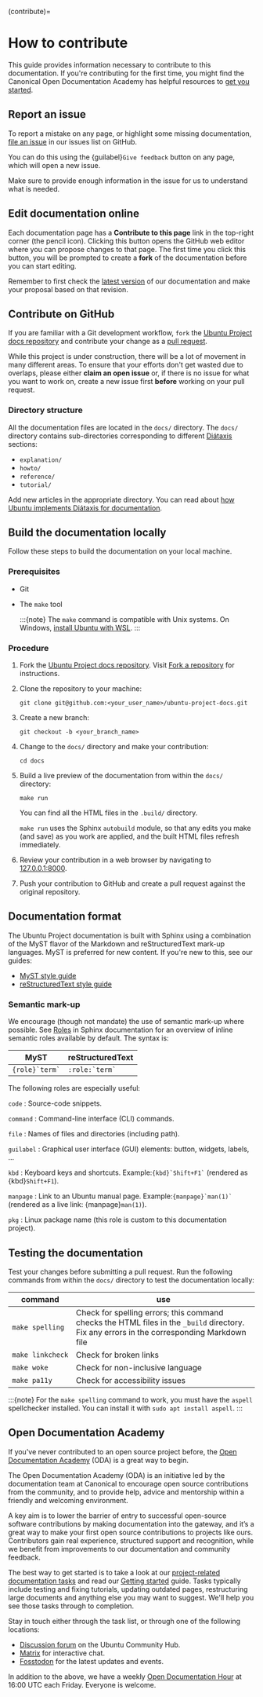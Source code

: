 (contribute)=

# How to contribute

This guide provides information necessary to contribute to this documentation.
If you're contributing for the first time, you might find the Canonical Open
Documentation Academy has helpful resources to
[get you started](https://documentationacademy.org/docs/howto/get-started/).

## Report an issue

To report a mistake on any page, or highlight some missing documentation,
[file an issue](https://github.com/ubuntu/ubuntu-project-docs/issues) in our
issues list on GitHub.

You can do this using the {guilabel}`Give feedback` button on any page, which will open a
new issue.

Make sure to provide enough information in the issue for us to understand what
is needed.

## Edit documentation online

Each documentation page has a **Contribute to this page** link in the top-right
corner (the pencil icon). Clicking this button opens the GitHub web editor
where you can propose changes to that page. The first time you click this
button, you will be prompted to create a **fork** of the documentation before
you can start editing.

Remember to first check the
[latest version](https://canonical-ubuntu-project.readthedocs-hosted.com/) of
our documentation and make your proposal based on that revision.

## Contribute on GitHub

If you are familiar with a Git development workflow, `fork` the
[Ubuntu Project docs repository](https://github.com/ubuntu/ubuntu-project-docs)
and contribute your change as a
[pull request](https://github.com/ubuntu/ubuntu-project-docs/pulls).

While this project is under construction, there will be a lot of movement in
many different areas. To ensure that your efforts don't get wasted due to
overlaps, please either **claim an open issue** or, if there is no issue for
what you want to work on, create a new issue first **before** working on your
pull request.

### Directory structure

All the documentation files are located in the `docs/` directory. The `docs/`
directory contains sub-directories corresponding to different
[Diátaxis](https://diataxis.fr/) sections:

* `explanation/`
* `howto/`
* `reference/`
* `tutorial/`

Add new articles in the appropriate directory. You can read about
[how Ubuntu implements Diátaxis for documentation](https://ubuntu.com/blog/diataxis-a-new-foundation-for-canonical-documentation).

## Build the documentation locally

Follow these steps to build the documentation on your local machine.


### Prerequisites

* Git
* The `make` tool

    :::{note}
    The `make` command is compatible with Unix systems. On Windows,
    [install Ubuntu with WSL](https://documentationacademy.org/docs/howto/get-started/using_wsl/).
    :::


### Procedure

1. Fork the [Ubuntu Project docs repository](https://github.com/ubuntu/ubuntu-project-docs). Visit [Fork a repository](https://docs.github.com/en/pull-requests/collaborating-with-pull-requests/working-with-forks/fork-a-repo) for instructions.

2. Clone the repository to your machine:
    ```none
    git clone git@github.com:<your_user_name>/ubuntu-project-docs.git
    ```

3. Create a new branch:
    ```none
    git checkout -b <your_branch_name>
    ```

4. Change to the `docs/` directory and make your contribution:
    ```
    cd docs
    ```

5. Build a live preview of the documentation from within the `docs/` directory:
    ```
    make run
    ```
    You can find all the HTML files in the `.build/` directory.

    `make run` uses the Sphinx `autobuild` module, so that any edits you make (and save) as you work are applied, and the built HTML files refresh immediately.

6. Review your contribution in a web browser by navigating to [127.0.0.1:8000](http://127.0.0.1:8000/).

7. Push your contribution to GitHub and create a pull request against the original repository.


## Documentation format

The Ubuntu Project documentation is built with Sphinx using a combination of the MyST flavor of the Markdown and reStructuredText mark-up languages. MyST is preferred for new content. If you're new to this, see our guides:

* [MyST style guide](https://canonical-starter-pack.readthedocs-hosted.com/latest/reference/style-guide-myst/)
* [reStructuredText style guide](https://canonical-starter-pack.readthedocs-hosted.com/latest/reference/style-guide/)


### Semantic mark-up

We encourage (though not mandate) the use of semantic mark-up where possible. See [Roles](https://www.sphinx-doc.org/en/master/usage/restructuredtext/roles.html) in Sphinx documentation for an overview of inline semantic roles available by default. The syntax is:

| MyST | reStructuredText |
| --- | --- |
| `` {role}`term` `` | `` :role:`term` `` |

The following roles are especially useful:

`code`
: Source-code snippets.

`command`
: Command-line interface (CLI) commands.

`file`
: Names of files and directories (including path).

`guilabel`
: Graphical user interface (GUI) elements: button, widgets, labels, ...

`kbd`
: Keyboard keys and shortcuts. Example:`` {kbd}`Shift+F1` `` (rendered as {kbd}`Shift+F1`).

`manpage`
: Link to an Ubuntu manual page. Example:`` {manpage}`man(1)` `` (rendered as a live link: {manpage}`man(1)`).

`pkg`
: Linux package name (this role is custom to this documentation project).


## Testing the documentation

Test your changes before submitting a pull request. Run the following commands from within the `docs/` directory to test the documentation locally:

| command  | use |
|---------|-----|
| `make spelling` | Check for spelling errors; this command checks the HTML files in the `_build` directory. Fix any errors in the corresponding Markdown file |
| `make linkcheck` | Check for broken links |
| `make woke` | Check for non-inclusive language |
| `make pa11y` | Check for accessibility issues |

:::{note}
For the `make spelling` command to work, you must have the `aspell` spellchecker installed. You can install it with `sudo apt install aspell`.
:::


## Open Documentation Academy

If you've never contributed to an open source project before, the [Open Documentation Academy](https://documentationacademy.org/) (ODA) is a great way to begin.

The Open Documentation Academy (ODA) is an initiative led by the documentation team at Canonical to encourage open source contributions from the community, and to provide help, advice and mentorship within a friendly and welcoming environment.

A key aim is to lower the barrier of entry to successful open-source software contributions by making documentation into the gateway, and it’s a great way to make your first open source contributions to projects like ours. Contributors gain real experience, structured support and recognition, while we benefit from improvements to our documentation and community feedback.

The best way to get started is to take a look at our [project-related documentation tasks](https://github.com/canonical/open-documentation-academy/issues) and read our [Getting started](https://discourse.ubuntu.com/t/getting-started/42769) guide. Tasks typically include testing and fixing tutorials, updating outdated pages, restructuring large documents and anything else you may want to suggest. We'll help you see those tasks through to completion.

Stay in touch either through the task list, or through one of the following locations:

* [Discussion forum](https://discourse.ubuntu.com/c/community/open-documentation-academy/166) on the Ubuntu Community Hub.
* [Matrix](https://matrix.to/#/#documentation:ubuntu.com) for interactive chat.
* [Fosstodon](https://fosstodon.org/@CanonicalDocumentation) for the latest updates and events.

In addition to the above, we have a weekly [Open Documentation Hour](https://discourse.ubuntu.com/t/open-documentation-hour-schedule/45291) at 16:00 UTC each Friday. Everyone is welcome.
